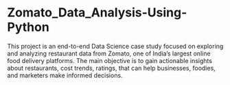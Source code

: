 # Zomato_Data_Analysis-Using-Python
This project is an end-to-end Data Science case study focused on exploring and analyzing restaurant data from Zomato, one of India’s largest online food delivery platforms.  The main objective is to gain actionable insights about restaurants, cost trends, ratings, that can help businesses, foodies, and marketers make informed decisions.

